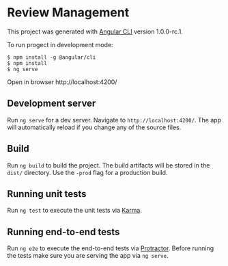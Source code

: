 # Review Management

This project was generated with [Angular CLI](https://github.com/angular/angular-cli) version 1.0.0-rc.1.

To run progect in development mode:
```
$ npm install -g @angular/cli
$ npm install
$ ng serve
```
Open in browser http://localhost:4200/

## Development server
Run `ng serve` for a dev server. Navigate to `http://localhost:4200/`. The app will automatically reload if you change any of the source files.

## Build

Run `ng build` to build the project. The build artifacts will be stored in the `dist/` directory. Use the `-prod` flag for a production build.

## Running unit tests

Run `ng test` to execute the unit tests via [Karma](https://karma-runner.github.io).

## Running end-to-end tests

Run `ng e2e` to execute the end-to-end tests via [Protractor](http://www.protractortest.org/).
Before running the tests make sure you are serving the app via `ng serve`.

